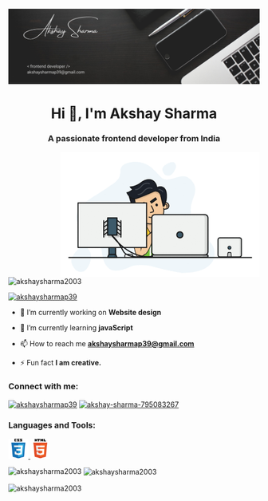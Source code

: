 ![MasterHead](https://github.com/akshaysharma2003/akshaysharma2003/blob/main/Brown%20Wood%20Minimalist%20Profile%20LinkedIn%20Banner.png)
<h1 align="center">Hi 👋, I'm Akshay Sharma</h1>
<h3 align="center">A passionate frontend developer from India</h3>

<img align="right" alt="coding" width="400" src="https://raw.githubusercontent.com/rajpratyush/rajpratyush/master/me_1.gif">

<p align="left"> <img src="https://komarev.com/ghpvc/?username=akshaysharma2003&label=Profile%20views&color=0e75b6&style=flat" alt="akshaysharma2003" /> </p>

<p align="left"> <a href="https://twitter.com/akshaysharmap39" target="blank"><img src="https://img.shields.io/twitter/follow/akshaysharmap39?logo=twitter&style=for-the-badge" alt="akshaysharmap39" /></a> </p>

- 🔭 I’m currently working on **Website design**

- 🌱 I’m currently learning **javaScript**

- 📫 How to reach me **akshaysharmap39@gmail.com**

- ⚡ Fun fact **I am creative.**

<h3 align="left">Connect with me:</h3>
<p align="left">
<a href="https://twitter.com/akshaysharmap39" target="blank"><img align="center" src="https://raw.githubusercontent.com/rahuldkjain/github-profile-readme-generator/master/src/images/icons/Social/twitter.svg" alt="akshaysharmap39" height="30" width="40" /></a>
<a href="https://linkedin.com/in/akshay-sharma-795083267" target="blank"><img align="center" src="https://raw.githubusercontent.com/rahuldkjain/github-profile-readme-generator/master/src/images/icons/Social/linked-in-alt.svg" alt="akshay-sharma-795083267" height="30" width="40" /></a>
</p>

<h3 align="left">Languages and Tools:</h3>
<p align="left"> <a href="https://www.w3schools.com/css/" target="_blank" rel="noreferrer"> <img src="https://raw.githubusercontent.com/devicons/devicon/master/icons/css3/css3-original-wordmark.svg" alt="css3" width="40" height="40"/> </a> <a href="https://www.w3.org/html/" target="_blank" rel="noreferrer"> <img src="https://raw.githubusercontent.com/devicons/devicon/master/icons/html5/html5-original-wordmark.svg" alt="html5" width="40" height="40"/> </a> </p>

<p><img align="left" src="https://github-readme-stats.vercel.app/api/top-langs?username=akshaysharma2003&show_icons=true&locale=en&layout=compact" alt="akshaysharma2003" /></p>

<p>&nbsp;<img align="center" src="https://github-readme-stats.vercel.app/api?username=akshaysharma2003&show_icons=true&locale=en" alt="akshaysharma2003" /></p>

<p><img align="center" src="https://github-readme-streak-stats.herokuapp.com/?user=akshaysharma2003&" alt="akshaysharma2003" /></p>
